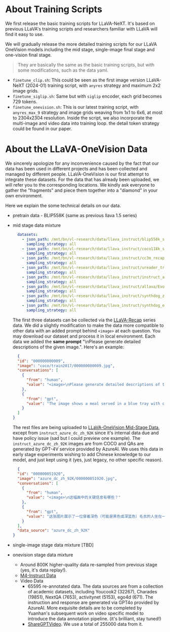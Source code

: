 # About Training Scripts

We first release the basic training scripts for LLaVA-NeXT. It's based on previous LLaVA's training scripts and researchers familiar with LLaVA will find it easy to use.

We will gradually release the more detailed training scripts for our LLaVA OneVision models including the mid stage, single-image final stage and one-vision final stage.
> They are basically the same as the basic training scripts, but with some modifications, such as the data yaml.

- `finetune_clip.sh`: This could be seen as the first image version LLaVA-NeXT (2024-01) training script, with `anyres` strategy and maximum 2x2 image grids.
- `finetune_siglip.sh`: Same but with `siglip` encoder, each grid becomes 729 tokens.
- `finetune_onevision.sh`: This is our latest training script, with `anyres_max_9` strategy and image grids weaving from 1x1 to 6x6, at most to 2304x2304 resolution. Inside the script, we also incorporate the multi-image and video data into training loop. the detail token strategy could be found in our paper.

# About the LLaVA-OneVision Data

We sincerely apologize for any inconvenience caused by the fact that our data has been used in different projects and has been collected and managed by different people. LLaVA-OneVision is our first attempt to integrate these datasets. For the data that has already been uploaded, we will refer you to the corresponding locations. We kindly ask everyone to gather the "fragments" and piece them together into a "diamond" in your own environment. 

Here we explain the some technical details on our data. 

- pretrain data - BLIP558K (same as previous llava 1.5 series)
- mid stage data mixture
  ```yaml
    datasets:
      - json_path: /mnt/bn/vl-research/data/llava_instruct/blip558k_stage1.5_finetune_w_prompt.json
        sampling_strategy: all
      - json_path: /mnt/bn/vl-research/data/llava_instruct/coco118k_stage1.5_finetune_w_prompt.json
        sampling_strategy: all
      - json_path: /mnt/bn/vl-research/data/llava_instruct/cc3m_recap_data_prompt_v2.json
        sampling_strategy: all
      - json_path: /mnt/bn/vl-research/data/llava_instruct/ureader_tr_sft.json
        sampling_strategy: all
      - json_path: /mnt/bn/vl-research/data/llava_instruct/instruct_azure_dc_zh_92K.json
        sampling_strategy: all
      - json_path: /mnt/bn/vl-research/data/llava_instruct/allava/Evol-Instruct-GPT4-Turbo-143K.json
        sampling_strategy: all
      - json_path: /mnt/bn/vl-research/data/llava_instruct/synthdog_zh/synthdog_zh_100k.json
        sampling_strategy: all
      - json_path: /mnt/bn/vl-research/data/llava_instruct/synthdog_en/synthdog_en_100k.json
        sampling_strategy: all  
  ```
  The first three datasets can be collected via the [LLaVA-Recap](https://huggingface.co/collections/lmms-lab/llava-next-6623288e2d61edba3ddbf5ff) series data. We did a slightly modification to make the data more compatible to other data with an added prompt behind `<image>` at each question. You may download our dataset and process it in local environment. Each data we added the **same prompt** "\nPlease generate detailed descriptions of the given image.". Here's an example:
  ```json
    {
    "id": "000000000009",
    "image": "coco/train2017/000000000009.jpg",
    "conversations": [
      {
        "from": "human",
        "value": "<image>\nPlease generate detailed descriptions of the given image."
      },
      {
        "from": "gpt",
        "value": "The image shows a meal served in a blue tray with compartments. In the top left compartment, there is a slice of bread with a spread that appears to be butter, accompanied by a few almonds and a slice of what looks like a baked potato or sweet potato. The top right compartment contains a variety of fruits, including what seems to be pineapple, orange slices, and possibly a piece of melon.\n\nIn the bottom left compartment, there is a piece of bread with a spread that could be butter or margarine, and a small portion of what might be a meatball or a similar type of meat covered in a sauce. The bottom right compartment contains a serving of broccoli, which appears to be steamed or lightly cooked.\n\nThe meal is presented in a way that suggests it is a balanced meal, with a variety of food groups represented carbohydrates (bread), protein (meatball), healthy fats (almonds and butter), and fruits and vegetables (broccoli and the fruit assortment). The image is a close-up photograph with a focus on the food, and the colors are vibrant, indicating freshness."
      }
    ]
  }
  ```

  The rest files are being uploaded to [LLaVA-OneVision Mid-Stage Data](https://huggingface.co/datasets/lmms-lab/LLaVA-OneVision-Mid-Data), except from `instruct_azure_dc_zh_92K` since it's internal data due and have policy issue (sad but I could preview one example). The `instruct_azure_dc_zh_92K` images are from COCO and QAs are generated by GPT-4V service provided by AzureAI. We uses this data in early stage experiments wishing to add Chinese knowledge to our model, and just kept using it (yes, just legacy, no other specific reason).
  ```json
    {
    "id": "000000051920",
    "image": "azure_dc_zh_92K/000000051920.jpg",
    "conversations": [
      {
        "from": "human",
        "value": "<image>\n这幅画中的关键信息有哪些？"
      },
      {
        "from": "gpt",
        "value": "这张图片展示了一位穿着深色（可能是黑色或深蓝色）毛衣的人坐在一张桌子前，正在用右手拿着一片披萨。披萨看起来有多种配料，包括绿色的菠菜和橙红色的番茄，放在一个银色的圆形披萨盘上。披萨盘上还剩下大约六片披萨。在背景中，可以看到一个穿着浅色衣服的人站在柜台后面，柜台上方有一个黑板菜单，上面用白色粉笔写着菜单项，但是字迹不清晰，无法阅读。整个场景看起来像是在一个披萨店内部，环境显得比较休闲。"
      }
    ],
    "data_source": "azure_dc_zh_92K"
  }
  ```

- single-image stage data mixture [TBD]
- onevision stage data mixture

  - Around 800K higher-quality data re-sampled from previous stage (yes, it's data replay!). 
  - [M4-Instruct Data](https://huggingface.co/datasets/lmms-lab/M4-Instruct-Data)
  - Video Data
    - 65595 re-annotated data. The data sources are from a collection of academic datasets, including Youcook2 (32267), Charades (19851), NextQA (7653), activitynet (5153), ego4d (671). The instruction and response are generated via GPT4o provided by AzureAI. More exquisite details are to be completed by Yuanhan's subsequent work on video specific model to introduce the data annotation pipeline. (it's brilliant, stay tuned!)
    - [ShareGPTVideo](https://sharegpt4o.github.io/). We use a total of 255000 data from it.
